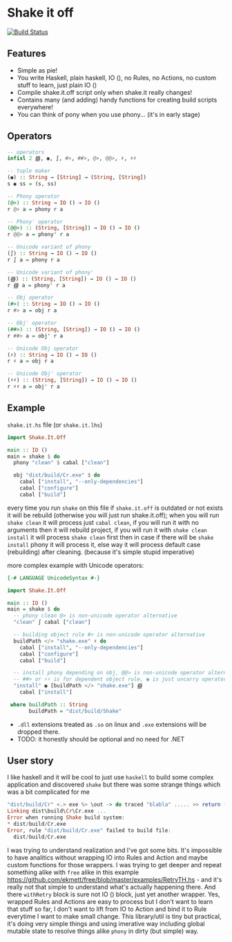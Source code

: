 Shake it off
============

[![Build Status](https://travis-ci.org/Heather/Shake.it.off.png?branch=master)](https://travis-ci.org/Heather/Shake.it.off)

Features
--------

 - Simple as pie!
 - You write Haskell, plain haskell, IO (), no Rules, no Actions, no custom stuff to learn, just plain IO ()
 - Compile shake.it.off script only when shake.it really changes!
 - Contains many (and adding) handy functions for creating build scripts everywhere!
 - You can think of pony when you use phony... (it's in early stage)

Operators
---------

``` haskell
-- operators
infixl 2 ∰, ◉, ∫, #>, ##>, @>, @@>, ♯, ♯♯

-- tuple maker
(◉) :: String → [String] → (String, [String])
s ◉ ss = (s, ss)

-- Phony operator
(@>) :: String → IO () → IO ()
r @> a = phony r a

-- Phony' operator
(@@>) :: (String, [String]) → IO () → IO ()
r @@> a = phony' r a

-- Unicode variant of phony
(∫) :: String → IO () → IO ()
r ∫ a = phony r a

-- Unicode variant of phony'
(∰) :: (String, [String]) → IO () → IO ()
r ∰ a = phony' r a

-- Obj operator
(#>) :: String → IO () → IO ()
r #> a = obj r a

-- Obj' operator
(##>) :: (String, [String]) → IO () → IO ()
r ##> a = obj' r a

-- Unicode Obj operator
(♯) :: String → IO () → IO ()
r ♯ a = obj r a

-- Unicode Obj' operator
(♯♯) :: (String, [String]) → IO () → IO ()
r ♯♯ a = obj' r a
```

Example
-------

`shake.it.hs` file (or `shake.it.lhs`)

``` haskell
import Shake.It.Off

main :: IO ()
main = shake $ do
  phony "clean" $ cabal ["clean"]

  obj "dist/build/Cr.exe" $ do
    cabal ["install", "--only-dependencies"]
    cabal ["configure"]
    cabal ["build"]
```

every time you run `shake` on this file if `shake.it.off` is outdated or not exists it will be rebuild (otherwise you will just run shake.it.off); when you will run `shake clean` it will process just `cabal clean`, if you will run it with no arguments then it will rebuild project, if you will run it with `shake clean install` it will process `shake clean` first then in case if there will be `shake install` phony it will process it, else way it will process default case (rebuilding) after cleaning. (because it's simple stupid imperative)

more complex example with Unicode operators:

``` haskell
{-# LANGUAGE UnicodeSyntax #-}

import Shake.It.Off

main :: IO ()
main = shake $ do
  -- phony clean @> is non-unicode operator alternative
  "clean" ∫ cabal ["clean"]

  -- building object rule #> is non-unicode operator alternative
  buildPath </> "shake.exe" ♯ do
    cabal ["install", "--only-dependencies"]
    cabal ["configure"]
    cabal ["build"]

  -- install phony depending on obj, @@> is non-unicode operator alternative
  -- ##> or ♯♯ is for dependent object rule, ◉ is just uncarry operator
  "install" ◉ [buildPath </> "shake.exe"] ∰
    cabal ["install"]

 where buildPath :: String
       buildPath = "dist/build/Shake"
```

 - `.dll` extensions treated as `.so` on linux and `.exe` extensions will be dropped there.
 - TODO: it honestly should be optional and no need for .NET

User story
----------

I like haskell and it will be cool to just use `haskell` to build some complex application and discovered `shake` but there was some strange things which was a bit complicated for me

``` haskell
"dist/build/Cr" <.> exe %> \out -> do traced "blabla" ..... >> return ()
Linking dist\build\Cr\Cr.exe ...
Error when running Shake build system:
* dist/build/Cr.exe
Error, rule "dist/build/Cr.exe" failed to build file:
  dist/build/Cr.exe
```

I was trying to understand realization and I've got some bits. It's impossible to have analitics without wrapping IO into Rules and Action and maybe custom functions for those wrappers. I was trying to get deeper and repeat something alike with `free` alike in this example https://github.com/ekmett/free/blob/master/examples/RetryTH.hs - and it's really not that simple to understand what's actually happening there. And there `withRetry` block is sure not IO () block, just yet another wrapper. Yes, wrapped Rules and Actions are easy to process but I don't want to learn that stuff so far, I don't want to lift from IO to Action and bind it to Rule everytime I want to make small change. This library/util is tiny but practical, it's doing very simple things and using imerative way including global mutable state to resolve things alike `phony` in dirty (but simple) way.
